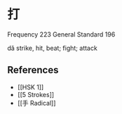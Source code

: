 # 打
Frequency 223
General Standard 196

dǎ
strike, hit, beat; fight; attack

## References
- [[HSK 1]]
- [[5 Strokes]]
- [[手 Radical]]